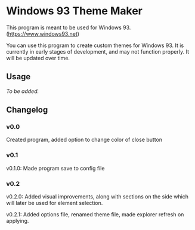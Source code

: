 # Windows 93 Theme Maker
This program is meant to be used for Windows 93. (https://www.windows93.net)

You can use this program to create custom themes for Windows 93.
It is currently in early stages of development, and may not function properly. It will be updated over time.

## Usage
*To be added.*

## Changelog
### v0.0
Created program, added option to change color of close button
### v0.1
v0.1.0: Made program save to config file
### v0.2
v0.2.0: Added visual improvements, along with sections on the side which will later be used for element selection.

v0.2.1: Added options file, renamed theme file, made explorer refresh on applying.
